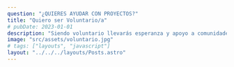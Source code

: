 ```yaml
---
question: "¿QUIERES AYUDAR CON PROYECTOS?"
title: "Quiero ser Voluntario/a"
# pubDate: 2023-01-01
description: "Siendo voluntario llevarás esperanza y apoyo a comunidades necesitadas. Con tu tiempo y esfuerzo, podemos mejorar vidas y generar un impacto positivo. Además, conocerás a un grupo de personas llenas de energía y compromiso. Organizaremos actividades y eventos para fortalecer nuestros lazos y crear un ambiente amigable y solidario."
image: "src/assets/voluntario.jpg"
# tags: ["layouts", "javascript"]
layout: "../../../layouts/Posts.astro"
---
```

